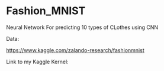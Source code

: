 # Fashion_MNIST
Neural Network For predicting 10 types of CLothes using CNN

Data:

https://www.kaggle.com/zalando-research/fashionmnist

Link to my Kaggle Kernel:


